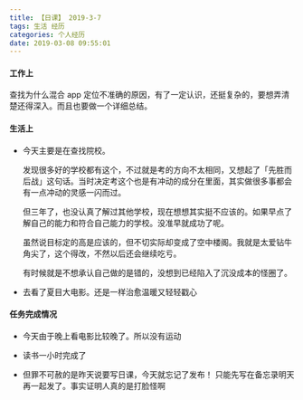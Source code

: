 ```yaml
---
title: 【日课】 2019-3-7
tags: 生活 经历
categories: 个人经历
date: 2019-03-08 09:55:01
---
```



#### 工作上
查找为什么混合 app 定位不准确的原因，有了一定认识，还挺复杂的，要想弄清楚还得深入。而且也要做一个详细总结。

#### 生活上
* 今天主要是在查找院校。
  
  发现很多好的学校都有这个，不过就是考的方向不太相同，又想起了「先胜而后战」这句话。当时决定考这个也是有冲动的成分在里面，其实做很多事都会有一点冲动的灵感一闪而过。
  
  但三年了，也没认真了解过其他学校，现在想想其实挺不应该的。如果早点了解自己的能力和符合自己能力的学校。没准早就成功了呢。
  
  虽然说目标定的高是应该的，但不切实际却变成了空中楼阁。我就是太爱钻牛角尖了，这个得改，不然以后还会继续吃亏。

  有时候就是不想承认自己做的是错的，没想到已经陷入了沉没成本的怪圈了。
  

* 去看了夏目大电影。还是一样治愈温暖又轻轻戳心


#### 任务完成情况
* 今天由于晚上看电影比较晚了。所以没有运动  
  
* 读书一小时完成了
  
* 但罪不可赦的是昨天说要写日课，今天就忘记了发布！
  只能先写在备忘录明天再一起发了。事实证明人真的是打脸怪啊

